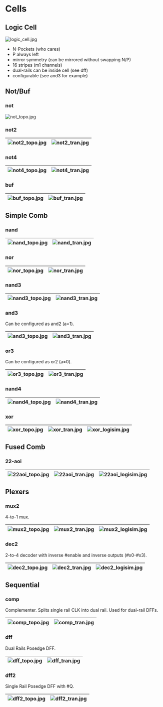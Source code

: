 # Cells

## Logic Cell

![logic_cell.jpg](imgstore/logic_cell.jpg)

- N-Pockets (who cares)
- P always left
- mirror symmetry (can be mirrored without swapping N/P)
- 16 stripes (m1 channels)
- dual-rails can be inside cell (see dff)
- configurable (see and3 for example)

## Not/Buf

### not

![not_topo.jpg](imgstore/not_topo.jpg)

### not2

|![not2_topo.jpg](imgstore/not2_topo.jpg)|![not2_tran.jpg](imgstore/not2_tran.jpg)|
|---|---|

### not4

|![not4_topo.jpg](imgstore/not4_topo.jpg)|![not4_tran.jpg](imgstore/not4_tran.jpg)|
|---|---|

### buf

|![buf_topo.jpg](imgstore/buf_topo.jpg)|![buf_tran.jpg](imgstore/buf_tran.jpg)|
|---|---|

## Simple Comb

### nand

|![nand_topo.jpg](imgstore/nand_topo.jpg)|![nand_tran.jpg](imgstore/nand_tran.jpg)|
|---|---|

### nor

|![nor_topo.jpg](imgstore/nor_topo.jpg)|![nor_tran.jpg](imgstore/nor_tran.jpg)|
|---|---|

### nand3

|![nand3_topo.jpg](imgstore/nand3_topo.jpg)|![nand3_tran.jpg](imgstore/nand3_tran.jpg)|
|---|---|

### and3

Can be configured as and2 (a=1).

|![and3_topo.jpg](imgstore/and3_topo.jpg)|![and3_tran.jpg](imgstore/and3_tran.jpg)|
|---|---|

### or3

Can be configured as or2 (a=0).

|![or3_topo.jpg](imgstore/or3_topo.jpg)|![or3_tran.jpg](imgstore/or3_tran.jpg)|
|---|---|

### nand4

|![nand4_topo.jpg](imgstore/nand4_topo.jpg)|![nand4_tran.jpg](imgstore/nand4_tran.jpg)|
|---|---|

### xor

|![xor_topo.jpg](imgstore/xor_topo.jpg)|![xor_tran.jpg](imgstore/xor_tran.jpg)|![xor_logisim.jpg](imgstore/xor_logisim.jpg)|
|---|---|---|

## Fused Comb

### 22-aoi

|![22aoi_topo.jpg](imgstore/22aoi_topo.jpg)|![22aoi_tran.jpg](imgstore/22aoi_tran.jpg)|![22aoi_logisim.jpg](imgstore/22aoi_logisim.jpg)|
|---|---|---|

## Plexers

### mux2

4-to-1 mux.

|![mux2_topo.jpg](imgstore/mux2_topo.jpg)|![mux2_tran.jpg](imgstore/mux2_tran.jpg)|![mux2_logisim.jpg](imgstore/mux2_logisim.jpg)|
|---|---|---|

### dec2

2-to-4 decoder with inverse #enable and inverse outputs (#x0-#x3).

|![dec2_topo.jpg](imgstore/dec2_topo.jpg)|![dec2_tran.jpg](imgstore/dec2_tran.jpg)|![dec2_logisim.jpg](imgstore/dec2_logisim.jpg)|
|---|---|---|

## Sequential

### comp

Complementer. Splits single rail CLK into dual rail. Used for dual-rail DFFs.

|![comp_topo.jpg](imgstore/comp_topo.jpg)|![comp_tran.jpg](imgstore/comp_tran.jpg)|
|---|---|

### dff

Dual Rails Posedge DFF.

|![dff_topo.jpg](imgstore/dff_topo.jpg)|![dff_tran.jpg](imgstore/dff_tran.jpg)|
|---|---|

### dff2

Single Rail Posedge DFF with #Q.

|![dff2_topo.jpg](imgstore/dff2_topo.jpg)|![dff2_tran.jpg](imgstore/dff2_tran.jpg)|
|---|---|
